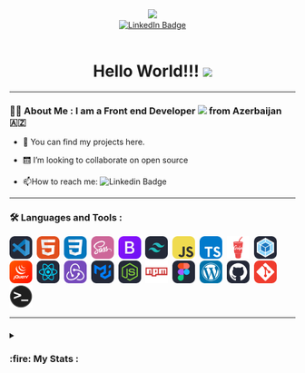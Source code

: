 <div id="header" align="center">
  <img src="https://miro.medium.com/max/1400/0*08Ge7j9DdoWx1KjA.gif" width="220"/>
  <div id="badges">
  <a href="your-linkedin-URL">
    <img src="https://img.shields.io/badge/LinkedIn-blue?style=for-the-badge&logo=linkedin&logoColor=white" alt="LinkedIn Badge"/>
  </a>
</div>
<img src="https://komarev.com/ghpvc/?username=hasan-hasanzade&style=flat-square&color=blue" alt=""/>
<h1>
  Hello World!!!
  <img src="https://media.giphy.com/media/hvRJCLFzcasrR4ia7z/giphy.gif" width="30px"/>
</h1>
</div>

---

### :man_technologist: About Me : I am a Front end Developer <img src="https://media.giphy.com/media/WUlplcMpOCEmTGBtBW/giphy.gif" width="30"> from Azerbaijan:azerbaijan:

- :floppy_disk: You can find my projects here.

- :elevator: I’m looking to collaborate on open source

- :mailbox:How to reach me: ![Linkedin Badge](https://img.shields.io/badge/-blue?style=flat&logo=Linkedin&logoColor=white)
---

### :hammer_and_wrench: Languages and Tools :

<div>
  <img src="https://github.com/tandpfun/skill-icons/blob/main/icons/VSCode-Dark.svg" title="VS CODE" alt="Spring" width="40" height="40"/>&nbsp;
  <img src="https://github.com/tandpfun/skill-icons/blob/main/icons/HTML.svg" title="HTML5" alt="HTML" width="40" height="40"/>&nbsp;
  <img src="https://github.com/tandpfun/skill-icons/blob/main/icons/CSS.svg"  title="CSS3" alt="CSS" width="40" height="40"/>&nbsp;
  <img src="https://github.com/tandpfun/skill-icons/blob/main/icons/Sass.svg" title="SASS" alt="SASS" width="40" height="40"/>&nbsp;
  <img src="https://github.com/tandpfun/skill-icons/blob/main/icons/Bootstrap.svg" title="Bootstrap" alt="Java" width="40" height="40"/>&nbsp;
  <img src="https://github.com/tandpfun/skill-icons/blob/main/icons/TailwindCSS-Dark.svg" title="Tailwind" alt="Redux " width="40" height="40"/>&nbsp;
  <img src="https://github.com/tandpfun/skill-icons/blob/main/icons/JavaScript.svg" title="JavaScript" alt="JavaScript" width="40" height="40"/>&nbsp;
  <img src="https://github.com/tandpfun/skill-icons/blob/main/icons/TypeScript.svg" title="TypeScript" alt="JavaScript" width="40" height="40"/>&nbsp;
  <img src="https://github.com/devicons/devicon/blob/master/icons/gulp/gulp-plain.svg" title="gulp" alt="JavaScript" width="40" height="40"/>&nbsp;
  <img src="https://github.com/tandpfun/skill-icons/blob/main/icons/Webpack-Dark.svg" title="Webpack" alt="JavaScript" width="40" height="40"/>&nbsp;
  <img src="https://github.com/tandpfun/skill-icons/blob/main/icons/JQuery.svg" title="JQuery"  alt="Gatsby" width="40" height="40"/>&nbsp;
  <img src="https://github.com/tandpfun/skill-icons/blob/main/icons/React-Dark.svg" title="React" alt="React" width="40" height="40"/>&nbsp;
  <img src="https://github.com/tandpfun/skill-icons/blob/main/icons/Redux.svg" title="Redux" alt="React" width="40" height="40"/>&nbsp;
  <img src="https://github.com/tandpfun/skill-icons/blob/main/icons/MaterialUI-Dark.svg" title="Material UI" alt="Material UI" width="40" height="40"/>&nbsp;
  <img src="https://github.com/tandpfun/skill-icons/blob/main/icons/NodeJS-Dark.svg" title="NodeJS" alt="NodeJS" width="40" height="40"/>&nbsp;
  <img src="https://github.com/devicons/devicon/blob/master/icons/npm/npm-original-wordmark.svg" title="npm"  alt="MySQL" width="40" height="40"/>&nbsp;
  <img src="https://github.com/tandpfun/skill-icons/blob/main/icons/Figma-Dark.svg" title="Figma"  alt="MySQL" width="40" height="40"/>&nbsp;
  <img src="https://github.com/tandpfun/skill-icons/blob/main/icons/Wordpress.svg" title="Figma"  alt="MySQL" width="40" height="40"/>&nbsp;
  <img src="https://github.com/tandpfun/skill-icons/blob/main/icons/Github-Dark.svg" title="Github" alt="AWS" width="40" height="40"/>&nbsp;
  <img src="https://github.com/tandpfun/skill-icons/blob/main/icons/Git.svg" title="Git" **alt="Git" width="40" height="40"/>&nbsp;
  <img src="https://raw.githubusercontent.com/github/explore/80688e429a7d4ef2fca1e82350fe8e3517d3494d/topics/terminal/terminal.png" title="Terminal" **alt="Git" width="40" height="40"/>
</div>

---

###
<details>
  <summary><h3>:fire: My Stats :</h3></summary>


[![GitHub Streak](http://github-readme-streak-stats.herokuapp.com?user=hasan-hasanzade&theme=dark&background=000000)](https://git.io/streak-stats)&nbsp;
  
   
<br/>
  
  
[![Top Langs](https://github-readme-stats.vercel.app/api/top-langs/?username=hasan-hasanzade&layout=compact&theme=vision-friendly-dark)](https://github.com/anuraghazra/github-readme-stats)&nbsp;
 

  <i>Random dev joke for you! (create your own by clicking here ↓)</i><br>
  
  
<a href="https://readme-jokes.vercel.app"><img align="center" src="https://readme-jokes.vercel.app/api?bgColor=%23212529&textColor=%2306d6a0&aColor=%2306d6a0&borderColor=%2306d6a0" alt="README Jokes"></a>


</details>


